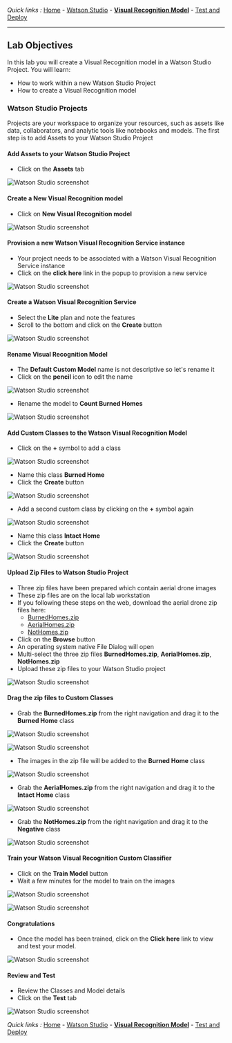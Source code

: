 *Quick links :*
[Home](/README.md) - [Watson Studio](STUDIO.md) - [**Visual Recognition Model**](VISRECO.md) -
[Test and Deploy](/VRMTEST.md)
***

## Lab Objectives

In this lab you will create a Visual Recognition model in a Watson Studio Project.  You will learn:

- How to work within a new Watson Studio Project
- How to create a Visual Recognition model

### Watson Studio Projects

Projects are your workspace to organize your resources, such as assets like data, collaborators, and analytic tools like notebooks and models.
The first step is to add Assets to your Watson Studio Project

#### Add Assets to your Watson Studio Project
- Click on the **Assets** tab

![Watson Studio  screenshot](screenshots/WatsonStudio-Assets.png)

#### Create a New Visual Recognition model
- Click on **New Visual Recognition model**

![Watson Studio  screenshot](screenshots/WatsonStudio-VisualRecognitionModel.png)

#### Provision a new Watson Visual Recognition Service instance
- Your project needs to be associated with a Watson Visual Recognition Service instance
- Click on the **click here** link in the popup to provision a new service

![Watson Studio  screenshot](screenshots/WatsonStudio-VisualRecognitionService.png)

#### Create a Watson Visual Recognition Service
- Select the **Lite** plan and note the features
- Scroll to the bottom and click on the **Create** button

![Watson Studio  screenshot](screenshots/WatsonStudio-VisualRecognitionServiceInstance.png)

#### Rename Visual Recognition Model
- The **Default Custom Model** name is not descriptive so let's rename it
- Click on the **pencil** icon to edit the name

![Watson Studio  screenshot](screenshots/WatsonStudio-VisualRecognitionModelRename1.png)

- Rename the model to **Count Burned Homes**

![Watson Studio  screenshot](screenshots/WatsonStudio-VisualRecognitionModelRename2.png)

#### Add Custom Classes to the Watson Visual Recognition Model
- Click on the **+** symbol to add a class

![Watson Studio  screenshot](screenshots/WatsonStudio-VisualRecognitionModelAddClass1.png)

- Name this class **Burned Home**
- Click the **Create** button

![Watson Studio  screenshot](screenshots/WatsonStudio-VisualRecognitionModelBurnedHomeClass.png)

- Add a second custom class by clicking on the **+** symbol again

![Watson Studio  screenshot](screenshots/WatsonStudio-VisualRecognitionModelAddClass2.png)

- Name this class **Intact Home**
- Click the **Create** button

![Watson Studio  screenshot](screenshots/WatsonStudio-VisualRecognitionModelIntactHomeClass.png)

#### Upload Zip Files to Watson Studio Project
- Three zip files have been prepared which contain aerial drone images
- These zip files are on the local lab workstation
- If you following these steps on the web, download the aerial drone zip files here:
  - [BurnedHomes.zip](classes/BurnedHomes.zip)
  - [AerialHomes.zip](classes/AerialHomes.zip)
  - [NotHomes.zip](classes/NotHomes.zip)
- Click on the **Browse** button
- An operating system native File Dialog will open
- Multi-select the three zip files **BurnedHomes.zip**, **AerialHomes.zip**, **NotHomes.zip**
- Upload these zip files to your Watson Studio project

![Watson Studio  screenshot](screenshots/WatsonStudio-VisualRecognitionModelAddZipFiles.png)

#### Drag the zip files to Custom Classes
- Grab the **BurnedHomes.zip** from the right navigation and drag it to the **Burned Home** class

![Watson Studio  screenshot](screenshots/WatsonStudio-VisualRecognitionModelZipFiles.png)

![Watson Studio  screenshot](screenshots/WatsonStudio-VisualRecognitionModelZipFileDrag.png)

- The images in the zip file will be added to the **Burned Home** class

![Watson Studio  screenshot](screenshots/WatsonStudio-VisualRecognitionModelZipFile2Class.png)

- Grab the **AerialHomes.zip** from the right navigation and drag it to the **Intact Home** class

![Watson Studio  screenshot](screenshots/WatsonStudio-VisualRecognitionModelZipFile2ClassIntactHome.png)

- Grab the **NotHomes.zip** from the right navigation and drag it to the **Negative** class

![Watson Studio  screenshot](screenshots/WatsonStudio-VisualRecognitionModelZipFile2ClassNotHomesNegative.png)

#### Train your Watson Visual Recognition Custom Classifier
- Click on the **Train Model** button
- Wait a few minutes for the model to train on the images

![Watson Studio  screenshot](screenshots/WatsonStudio-VisualRecognitionModelTrain.png)

![Watson Studio  screenshot](screenshots/WatsonStudio-VisualRecognitionModelTraining.png)

#### Congratulations
- Once the model has been trained, click on the **Click here** link to view and test your model.

![Watson Studio  screenshot](screenshots/WatsonStudio-VisualRecognitionModelTrained.png)

#### Review and Test
- Review the Classes and Model details
- Click on the **Test** tab

![Watson Studio  screenshot](screenshots/WatsonStudio-VisualRecognitionModelSummary.png)

*Quick links :*
[Home](/README.md) - [Watson Studio](STUDIO.md) - [**Visual Recognition Model**](VISRECO.md) -
[Test and Deploy](/VRMTEST.md)
